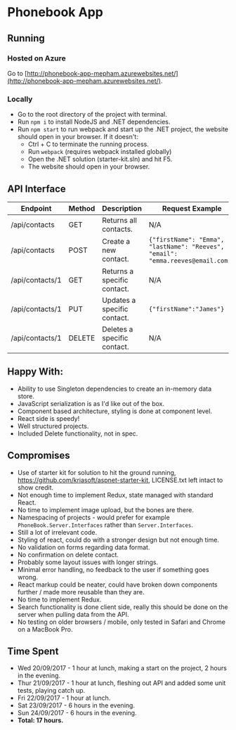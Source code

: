 # Phonebook App

## Running

### Hosted on Azure
Go to [http://phonebook-app-mepham.azurewebsites.net/](http://phonebook-app-mepham.azurewebsites.net/).

### Locally
* Go to the root directory of the project with terminal.
* Run `npm i` to install NodeJS and .NET dependencies.
* Run `npm start` to run webpack and start up the .NET project, the website should open in your browser. If it doesn't:
  * Ctrl + C to terminate the running process.
  * Run `webpack` (requires webpack installed globally)
  * Open the .NET solution (starter-kit.sln) and hit F5.
  * The website should open in your browser.

## API Interface

| Endpoint        | Method | Description                 | Request Example                                                               | Response Example                                                                      |
|-----------------|--------|-----------------------------|-------------------------------------------------------------------------------|---------------------------------------------------------------------------------------|
| /api/contacts   | GET    | Returns all contacts.       | N/A                                                                           | `[{"id":1,"firstName":"John","lastName":"Smith"}]`                                    |
| /api/contacts   | POST   | Create a new contact.       | `{"firstName": "Emma", "lastName": "Reeves", "email": "emma.reeves@email.com"}` | `{"id": 2,"firstName": "Emma","lastName": "Reeves","email": "emma.reeves@email.com"}` |
| /api/contacts/1 | GET    | Returns a specific contact. | N/A                                                                           | `{"id": 2,"firstName": "Emma","lastName": "Reeves","email": "emma.reeves@email.com"}` |
| /api/contacts/1 | PUT    | Updates a specific contact. | `{"firstName":"James"}`                                                       | `{"id":1,"firstName":"James","lastName":"Smith"}`                                     |
| /api/contacts/1 | DELETE | Deletes a specific contact. | N/A                                                                           | N/A                                                                                   |


## Happy With:
* Ability to use Singleton dependencies to create an in-memory data store.
* JavaScript serialization is as I'd like out of the box.
* Component based architecture, styling is done at component level.
* React side is speedy!
* Well structured projects.
* Included Delete functionality, not in spec.

## Compromises

* Use of starter kit for solution to hit the ground running, https://github.com/kriasoft/aspnet-starter-kit, LICENSE.txt left intact to show credit.
* Not enough time to implement Redux, state managed with standard React.
* No time to implement image upload, but the bones are there.
* Namespacing of projects - would prefer for example `PhoneBook.Server.Interfaces` rather than `Server.Interfaces`.
* Still a lot of irrelevant code.
* Styling of react, could do with a stronger design but not enough time.
* No validation on forms regarding data format.
* No confirmation on delete contact.
* Probably some layout issues with longer strings.
* Minimal error handling, no feedback to the user if something goes wrong.
* React markup could be neater, could have broken down components further / made more reusable than they are.
* No time to implement Redux.
* Search functionality is done client side, really this should be done on the server when pulling data from the API.
* No testing on older browsers / mobile, only tested in Safari and Chrome on a MacBook Pro.

## Time Spent
* Wed 20/09/2017 - 1 hour at lunch, making a start on the project, 2 hours in the evening.
* Thur 21/09/2017 - 1 hour at lunch, fleshing out API and added some unit tests, playing catch up.
* Fri 22/09/2017 - 1 hour at lunch.
* Sat 23/09/2017 - 6 hours in the evening.
* Sun 24/09/2017 - 6 hours in the evening.
* **Total: 17 hours.**

